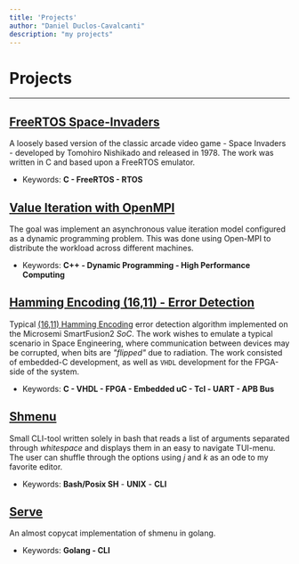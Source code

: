 ```yaml
---
title: 'Projects'
author: "Daniel Duclos-Cavalcanti"
description: "my projects"
---
```


# Projects
<hr />

## [FreeRTOS Space-Invaders](https://github.com/duclos-cavalcanti/microsemi-error-detection)

A loosely based version of the classic arcade video game - Space Invaders - developed by Tomohiro Nishikado and released in 1978. 
The work was written in C and based upon a FreeRTOS emulator.

<!-- ![](/assets/images/space.png) -->

+ Keywords: __C - FreeRTOS - RTOS__

## [Value Iteration with OpenMPI](https://github.com/duclos-cavalcanti/Open-MPI-ValueIteration)

The goal was implement an asynchronous value iteration model configured as a dynamic programming problem. This was done using 
Open-MPI to distribute the workload across different machines.

+ Keywords: __C++ - Dynamic Programming - High Performance Computing__

## [Hamming Encoding (16,11) - Error Detection](https://github.com/duclos-cavalcanti/microsemi-error-detection)

<!-- ![](/assets/videos/error.gif?){id=video} -->

Typical [(16,11) Hamming Encoding](https://en.wikipedia.org/wiki/Hamming_code) error detection algorithm 
implemented on the Microsemi SmartFusion2 _SoC_. The work wishes to emulate a typical scenario in Space Engineering, 
where communication between devices may be corrupted, when bits are _"flipped"_ due to radiation. 
The work consisted of embedded-C development, as well as `VHDL` development for the FPGA-side of the system.

+ Keywords: __C - VHDL - FPGA - Embedded uC - Tcl - UART - APB Bus__

## [Shmenu](https://github.com/duclos-cavalcanti/shmenu)

Small CLI-tool written solely in bash that reads a list of arguments separated through _whitespace_
and displays them in an easy to navigate TUI-menu. The user can shuffle through the options using _j_ 
and _k_ as an ode to my favorite editor.

<!-- ![](/assets/videos/shmenu.gif?){id=video} -->

+ Keywords: __Bash/Posix SH__ - __UNIX__ - __CLI__

## [Serve](https://github.com/duclos-cavalcanti/serve)

An almost copycat implementation of shmenu in golang.

+ Keywords: __Golang - CLI__

